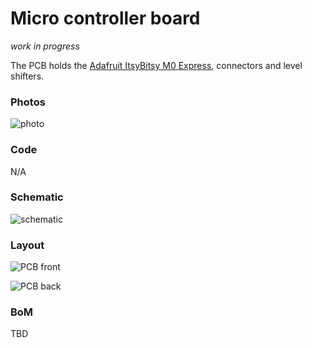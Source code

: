 # Micro controller board

*work in progress*

The PCB holds the [Adafruit ItsyBitsy M0 Express](https://learn.adafruit.com/introducing-itsy-bitsy-m0), connectors and level shifters.

### Photos

![photo](../../../master/images/mcu_board_1.jpeg?raw=true)

### Code

N/A

### Schematic

![schematic](../master/images/mcu_board_schematic.png?raw=true)

### Layout

![PCB front](../master/images/mcu_board_pcb_front.png?raw=true)

![PCB back](../master/images/mcu_board_pcb_back.png?raw=true)

### BoM

TBD
